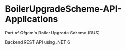# BoilerUpgradeScheme-API-Applications

Part of Ofgem's Boiler Upgrade Scheme (BUS)

Backend REST API using .NET 6
